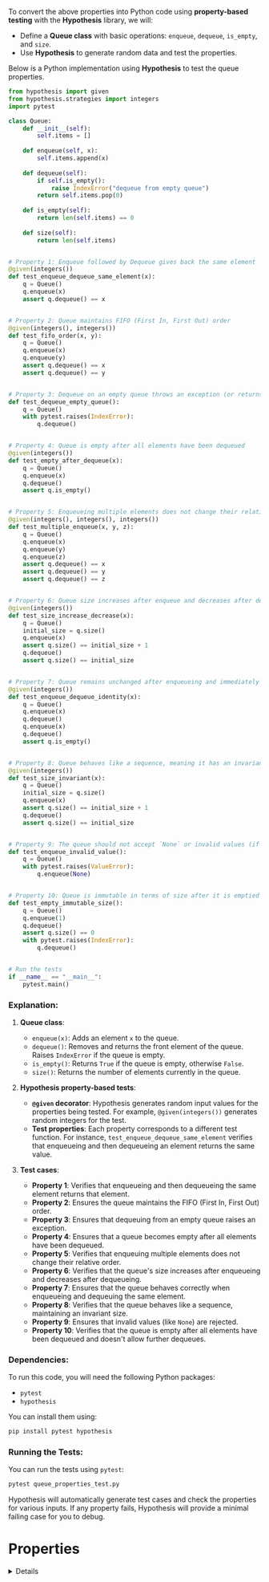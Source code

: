 To convert the above properties into Python code using **property-based testing** with the **Hypothesis** library, we will:

- Define a **Queue class** with basic operations: `enqueue`, `dequeue`, `is_empty`, and `size`.
- Use **Hypothesis** to generate random data and test the properties.
  
Below is a Python implementation using **Hypothesis** to test the queue properties.

```python
from hypothesis import given
from hypothesis.strategies import integers
import pytest

class Queue:
    def __init__(self):
        self.items = []
    
    def enqueue(self, x):
        self.items.append(x)
    
    def dequeue(self):
        if self.is_empty():
            raise IndexError("dequeue from empty queue")
        return self.items.pop(0)
    
    def is_empty(self):
        return len(self.items) == 0
    
    def size(self):
        return len(self.items)


# Property 1: Enqueue followed by Dequeue gives back the same element
@given(integers())
def test_enqueue_dequeue_same_element(x):
    q = Queue()
    q.enqueue(x)
    assert q.dequeue() == x


# Property 2: Queue maintains FIFO (First In, First Out) order
@given(integers(), integers())
def test_fifo_order(x, y):
    q = Queue()
    q.enqueue(x)
    q.enqueue(y)
    assert q.dequeue() == x
    assert q.dequeue() == y


# Property 3: Dequeue on an empty queue throws an exception (or returns a special value)
def test_dequeue_empty_queue():
    q = Queue()
    with pytest.raises(IndexError):
        q.dequeue()


# Property 4: Queue is empty after all elements have been dequeued
@given(integers())
def test_empty_after_dequeue(x):
    q = Queue()
    q.enqueue(x)
    q.dequeue()
    assert q.is_empty()


# Property 5: Enqueueing multiple elements does not change their relative order
@given(integers(), integers(), integers())
def test_multiple_enqueue(x, y, z):
    q = Queue()
    q.enqueue(x)
    q.enqueue(y)
    q.enqueue(z)
    assert q.dequeue() == x
    assert q.dequeue() == y
    assert q.dequeue() == z


# Property 6: Queue size increases after enqueue and decreases after dequeue
@given(integers())
def test_size_increase_decrease(x):
    q = Queue()
    initial_size = q.size()
    q.enqueue(x)
    assert q.size() == initial_size + 1
    q.dequeue()
    assert q.size() == initial_size


# Property 7: Queue remains unchanged after enqueueing and immediately dequeuing the same element
@given(integers())
def test_enqueue_dequeue_identity(x):
    q = Queue()
    q.enqueue(x)
    q.dequeue()
    q.enqueue(x)
    q.dequeue()
    assert q.is_empty()


# Property 8: Queue behaves like a sequence, meaning it has an invariant length through enqueues and dequeues
@given(integers())
def test_size_invariant(x):
    q = Queue()
    initial_size = q.size()
    q.enqueue(x)
    assert q.size() == initial_size + 1
    q.dequeue()
    assert q.size() == initial_size


# Property 9: The queue should not accept `None` or invalid values (if applicable)
def test_enqueue_invalid_value():
    q = Queue()
    with pytest.raises(ValueError):
        q.enqueue(None)


# Property 10: Queue is immutable in terms of size after it is emptied and not refilled
def test_empty_immutable_size():
    q = Queue()
    q.enqueue(1)
    q.dequeue()
    assert q.size() == 0
    with pytest.raises(IndexError):
        q.dequeue()


# Run the tests
if __name__ == "__main__":
    pytest.main()
```

### Explanation:

1. **Queue class**: 
   - `enqueue(x)`: Adds an element `x` to the queue.
   - `dequeue()`: Removes and returns the front element of the queue. Raises `IndexError` if the queue is empty.
   - `is_empty()`: Returns `True` if the queue is empty, otherwise `False`.
   - `size()`: Returns the number of elements currently in the queue.

2. **Hypothesis property-based tests**:
   - **`@given` decorator**: Hypothesis generates random input values for the properties being tested. For example, `@given(integers())` generates random integers for the test.
   - **Test properties**: Each property corresponds to a different test function. For instance, `test_enqueue_dequeue_same_element` verifies that enqueueing and then dequeueing an element returns the same value.

3. **Test cases**:
   - **Property 1**: Verifies that enqueueing and then dequeueing the same element returns that element.
   - **Property 2**: Ensures the queue maintains the FIFO (First In, First Out) order.
   - **Property 3**: Ensures that dequeuing from an empty queue raises an exception.
   - **Property 4**: Ensures that a queue becomes empty after all elements have been dequeued.
   - **Property 5**: Verifies that enqueuing multiple elements does not change their relative order.
   - **Property 6**: Verifies that the queue's size increases after enqueueing and decreases after dequeueing.
   - **Property 7**: Ensures that the queue behaves correctly when enqueueing and dequeuing the same element.
   - **Property 8**: Verifies that the queue behaves like a sequence, maintaining an invariant size.
   - **Property 9**: Ensures that invalid values (like `None`) are rejected.
   - **Property 10**: Verifies that the queue is empty after all elements have been dequeued and doesn't allow further dequeues.

### Dependencies:
To run this code, you will need the following Python packages:

- `pytest`
- `hypothesis`

You can install them using:

```bash
pip install pytest hypothesis
```

### Running the Tests:

You can run the tests using `pytest`:

```bash
pytest queue_properties_test.py
```

Hypothesis will automatically generate test cases and check the properties for various inputs. If any property fails, Hypothesis will provide a minimal failing case for you to debug.

# Properties

<details>
  

---

1. **Enqueue followed by Dequeue gives back the same element**

```math
\forall x, Q: \quad \text{enqueue}(Q, x) \Rightarrow \text{dequeue}(\text{enqueue}(Q, x)) = x
```

---

2. **Queue maintains FIFO (First In, First Out) order**

```math
\forall x, y, Q: \quad \text{enqueue}(\text{enqueue}(Q, x), y) \Rightarrow \text{dequeue}(\text{dequeue}(Q)) = x
```

---

3. **Dequeue on an empty queue throws an exception (or returns a special value)**

```math
\forall Q: \quad \text{isEmpty}(Q) \Rightarrow \text{dequeue}(Q) = \text{exception} \quad \text{or} \quad \text{None}
```

---

4. **Queue is empty after all elements have been dequeued**

```math
\forall Q: \quad \text{isEmpty}(\text{dequeue}(\text{dequeue}(\ldots \text{dequeue}(Q)))) = \text{True}
```

---

5. **Enqueueing multiple elements does not change their relative order**

```math
\forall Q, x_1, x_2, \ldots, x_n: \quad \text{enqueue}(Q, x_1), \text{enqueue}(Q, x_2), \ldots, \text{enqueue}(Q, x_n)
```
```math
\Rightarrow \quad \text{dequeue}(\text{dequeue}(\ldots \text{dequeue}(Q))) = (x_1, x_2, \ldots, x_n)
```

---

6. **Queue size increases after enqueue and decreases after dequeue**

```math
\forall Q, x: \quad \text{size}(\text{enqueue}(Q, x)) = \text{size}(Q) + 1
```
```math
\forall Q: \quad \text{size}(\text{dequeue}(Q)) = \text{size}(Q) - 1 \quad \text{if} \ \text{size}(Q) > 0
```

---

7. **Queue remains unchanged after enqueueing and immediately dequeuing the same element**

```math
\forall x, Q: \quad \text{enqueue}(\text{dequeue}(\text{enqueue}(Q, x)), x) = Q
```

---

8. **Queue behaves like a sequence, meaning it has an invariant length through enqueues and dequeues**

```math
\forall Q, x: \quad \text{size}(\text{enqueue}(Q, x)) \leq \text{size}(Q) + 1
```
```math
\forall Q: \quad \text{size}(\text{dequeue}(Q)) \geq \text{size}(Q) - 1
```

---

9. **The queue should not accept `None` or invalid values (if applicable)**

```math
\forall Q: \quad \text{enqueue}(Q, \text{None}) = \text{exception} \quad \text{or} \quad \text{enqueue}(Q, \text{invalid}) = \text{exception}
```

---

10. **Queue is immutable in terms of size after it is emptied and not refilled**

```math
\forall Q: \quad \text{isEmpty}(Q) \Rightarrow \text{dequeue}(Q) = \text{None}
```

</details>
